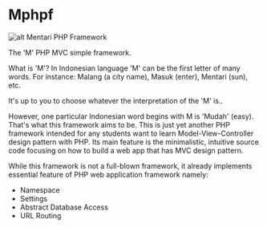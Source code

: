 # Mphpf

![alt Mentari PHP Framework](https://raw.githubusercontent.com/yunhasnawa/mphpf/master/static/favicon300.png)

The 'M' PHP MVC simple framework.

What is 'M'? In Indonesian language 'M' can be the first letter of many words. For instance: Malang (a city name), Masuk (enter), Mentari (sun), etc.

It's up to you to choose whatever the interpretation of the 'M' is..

However, one particular Indonesian word begins with M is 'Mudah' (easy). That's what this framework aims to be. This is just yet another PHP framework intended for any students want to learn Model-View-Controller design pattern with PHP. Its main feature is the minimalistic, intuitive source code focusing on how to build a web app that has MVC design pattern.

While this framework is not a full-blown framework, it already implements essential feature of PHP web application framework namely:

- Namespace
- Settings
- Abstract Database Access
- URL Routing  